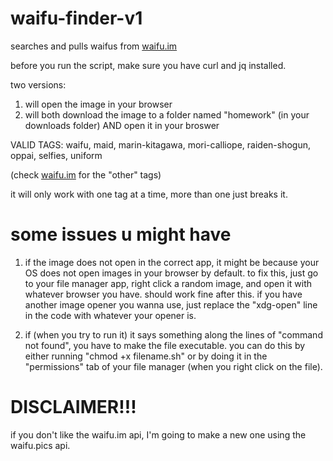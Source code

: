# waifu-finder-v1
searches and pulls waifus from [waifu.im](https://www.waifu.im/)

before you run the script, make sure you have curl and jq installed. 

two versions:

1. will open the image in your browser
2. will both download the image to a folder named "homework" (in your downloads folder) AND open it in your broswer

VALID TAGS: waifu, maid, marin-kitagawa, mori-calliope, raiden-shogun, oppai, selfies, uniform   

(check [waifu.im](https://www.waifu.im/) for the "other" tags)

it will only work with one tag at a time, more than one just breaks it.

# some issues u might have

1. if the image does not open in the correct app, it might be because your OS does not open images in your browser by default. to fix this, just go to your file manager app, right click a random image, and open it with whatever browser you have. should work fine after this. if you have another image opener you wanna use, just replace the "xdg-open" line in the code with whatever your opener is.

2. if (when you try to run it) it says something along the lines of "command not found", you have to make the file executable. you can do this by either running "chmod +x filename.sh" or by doing it in the "permissions" tab of your file manager (when you right click on the file).

# DISCLAIMER!!!

if you don't like the waifu.im api, I'm going to make a new one using the waifu.pics api.
